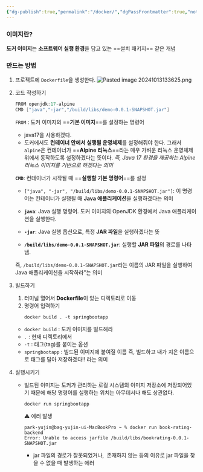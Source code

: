 ```yaml
---
{"dg-publish":true,"permalink":"/docker/","dgPassFrontmatter":true,"noteIcon":""}
---
```



### 이미지란?
**도커 이미지**는 **소프트웨어 실행 환경**을 담고 있는 ==설치 패키지== 같은 개념

### 만드는 방법

1. 프로젝트에 `Dockerfile`을 생성한다.
	![Pasted image 20241013133625.png](/img/user/images/Pasted%20image%2020241013133625.png)
2.  코드 작성하기
	```java
	FROM openjdk:17-alpine
	CMD ["java","-jar","/build/libs/demo-0.0.1-SNAPSHOT.jar"]
	```

	`FROM` : 도커 이미지의 ==**기본 이미지**==를 설정하는 명령어
	-  java17을 사용하겠다.
	- 도커에서도 **컨테이너 안에서 실행될 운영체제**를 설정해줘야 한다.  그래서 `alpine`은 컨테이너가 ==**Alpine 리눅스**==라는 매우 가벼운 리눅스 운영체제 위에서 동작하도록 설정하겠다는 뜻이다.
	*즉, Java 17 환경을 제공하는 Alpine 리눅스 이미지를 기반으로 하겠다는 의미*

	**`CMD`**: 컨테이너가 시작될 때 ==**실행할 기본 명령어**==를 설정
	- `["java", "-jar", "/build/libs/demo-0.0.1-SNAPSHOT.jar"]`: 이 명령어는 컨테이너가 실행될 때 **Java 애플리케이션**을 실행하겠다는 의미
	    
	- **`java`**: Java 실행 명령어. 도커 이미지의 OpenJDK 환경에서 Java 애플리케이션을 실행한다.
	    
	- **`-jar`**: Java 실행 옵션으로, 특정 **JAR 파일**을 실행하겠다는 뜻
	    
	- **`/build/libs/demo-0.0.1-SNAPSHOT.jar`**: 실행할 **JAR 파일**의 경로를 나타냄.
	    
	
	즉, `/build/libs/demo-0.0.1-SNAPSHOT.jar`라는 이름의 JAR 파일을 실행하여 Java 애플리케이션을 시작하라"는 의미
3. 빌드하기
	1. 터미널 열어서 **Dockerfile**이 있는 디렉토리로 이동
	2. 명령어 입력하기
		```shell
		docker build . -t springbootapp
		```
	- `docker build` :  도커 이미지를 빌드해라
	- `.` : 현재 디렉토리에서
	- `-t` : 태그(tag)를 붙이는 옵션 
	- `springbootapp` : 빌드된 이미지에 붙여질 이름
	즉, 빌드하고 내가 지은 이름으로 태그를 달아 저장하겠다!! 라는 의미 
4. 실행시키기
	- 빌드된 이미지는 도커가 관리하는 로컬 시스템의 이미지 저장소에 저장되어있기 때문에 해당 명령어를 실행하는 위치는 아무데서나 해도 상관없다. 
		```shell
		docker run springbootapp
		```
		⚠️ 에러 발생
		```shell
		park-yujin@bag-yujin-ui-MacBookPro ~ % docker run book-rating-backend
		Error: Unable to access jarfile /build/libs/bookrating-0.0.1-SNAPSHOT.jar
		```
		-  jar 파일의 경로가 잘못되었거나,  존재하지 않는 등의 이유로 jar 파일을 찾을 수 없을 때 발생하는 에러